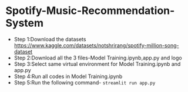 # Spotify-Music-Recommendation-System
- Step 1:Download the datasets https://www.kaggle.com/datasets/notshrirang/spotify-million-song-dataset
- Step 2:Download all the 3 files-Model Training.ipynb,app.py and logo
- Step 3:Select same virtual environment for Model Training.ipynb and app.py
- Step 4:Run all codes in Model Training.ipynb
- Step 5:Run the following command-
         ```
             streamlit run app.py
         ```

